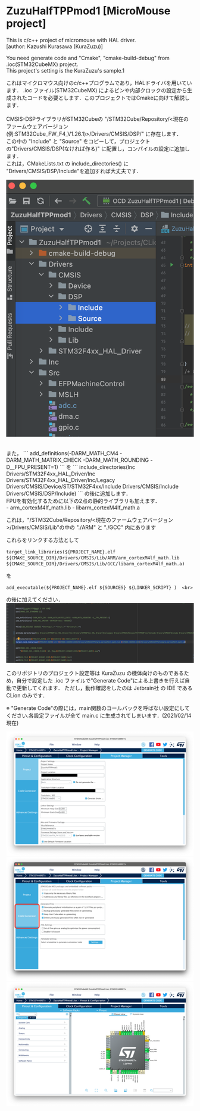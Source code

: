 # ZuzuHalfTPPmod1 [MicroMouse project]

This is c/c++ project of micromouse with HAL driver. <br>
[author: Kazushi Kurasawa (KuraZuzu)]

You need generate code and "Cmake", "cmake-build-debug" from .ioc(STM32CubeMX) project. <br>
This project's setting is the KuraZuzu's sample.1

これはマイクロマウス向けのc/c++プログラムであり，HALドライバを用いています．
.ioc ファイル(STM32CubeMX) によるピンや内部クロックの設定から生成されたコードを必要とします．このプロジェクトではCmakeに向けて解説します． <br>
<br>
CMSIS-DSPライブラリがSTM32Cubeの "/STM32Cube/Repository/<現在のファームウェアバージョン(例:STM32Cube_FW_F4_V1.26.1)>/Drivers/CMSIS/DSP/" に存在します．<br>
この中の "Include" と "Source" をコピーして，プロジェクトの"Drivers/CMSIS/DSP(なければ作る)" に配置し，コンパイルの設定に追加します．<br>
これは，CMakeLists.txt の include_directories() に "Drivers/CMSIS/DSP/Include"を追加すれば大丈夫です．

![instructions image](images/image_DirectoryStruct.png)

<br>
また，
```
add_definitions(-DARM_MATH_CM4 -DARM_MATH_MATRIX_CHECK -DARM_MATH_ROUNDING -D__FPU_PRESENT=1)
```
を
```
include_directories(Inc Drivers/STM32F4xx_HAL_Driver/Inc Drivers/STM32F4xx_HAL_Driver/Inc/Legacy Drivers/CMSIS/Device/ST/STM32F4xx/Include Drivers/CMSIS/Include Drivers/CMSIS/DSP/Include)
```
の後に追加します．
<br>
FPUを有効化するために以下の2点の静的ライブラリも加えます．<br>
- arm_cortexM4lf_math.lib
- libarm_cortexM4lf_math.a <br>
  
これは，"/STM32Cube/Repository/<現在のファームウェアバージョン>/Drivers/CMSIS/Lib"の中の "./ARM" と "./GCC" 内にあります<br>


これらをリンクする方法として
<br>
```
target_link_libraries(${PROJECT_NAME}.elf ${CMAKE_SOURCE_DIR}/Drivers/CMSIS/Lib/ARM/arm_cortexM4lf_math.lib ${CMAKE_SOURCE_DIR}/Drivers/CMSIS/Lib/GCC/libarm_cortexM4lf_math.a)
```
を
```
add_executable(${PROJECT_NAME}.elf ${SOURCES} ${LINKER_SCRIPT} )  <br>
```
の後に加えてください．
![instructions image](images/image_For_FPUSetting.png)

このリポジトリのプロジェクト設定等は KuraZuzu の機体向けのものであるため，自分で設定した .ioc ファイルで"Generate Code"による上書きを行えば自動で更新してくれます．
ただし，動作確認をしたのは Jetbrain社 の IDE である CLion のみです．

※ "Generate Code"の際には，main関数のコールバックを呼ばない設定にしてください.各設定ファイルが全て main.c に生成されてしまいます．(2021/02/14 現在)

![instructions image](images/image_GenerateCode_STM32CubeMX.png)
![instructions image](images/image_GenerateCodeSetting_STM32CubeMX.png)
![instructions image](images/image_SettingPins_STM32CubeMX.png)
